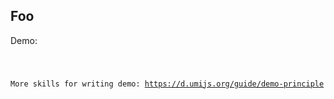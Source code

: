 
## Foo

Demo:

<code src="./index.tsx" hideActions='["EXTERNAL"]'>

More skills for writing demo: https://d.umijs.org/guide/demo-principle
